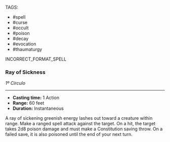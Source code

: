 TAGS:
- #spell
- #curse
- #occult
- #poison
- #decay
- #evocation
- #thaumaturgy

INCORRECT_FORMAT_SPELL
### Ray of Sickness
*1º Círculo*
___
- **Casting time:** 1 Action
- **Range:** 60 feet
- **Duration:** Instantaneous

A ray of sickening greenish energy lashes out toward a creature within range.
Make a ranged spell attack against the target. On a hit, the target takes 2d8 poison damage and must make a Constitution saving throw. On a failed save, it is also poisoned until the end of your next turn.
